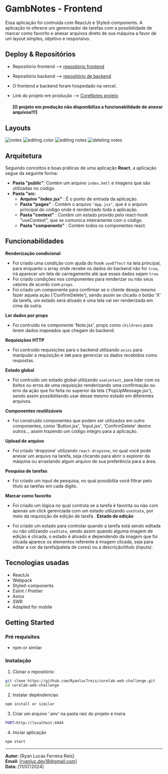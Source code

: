 # GambNotes - Frontend

Essa aplicação foi contruída com ReactJs e Styled-components. A aplicação te oferece um gerenciador de tarefas com a possibilidade de marcar como favorito e anexar arquivos direto de sua máquina a favor de um layout simples, objetivo e responsivo.


## Deploy & Repositórios

- Repositório frontend --> [repositório frontend](https://github.com/Ryanluc7reis/corelab-web-challenge)
- Repositório backend --> [repositório de backend](https://github.com/Ryanluc7reis/corelab-api-challenge)

- O frontend e backend foram hospedado na vercel.

- Link do projeto em produção --> [CoreNotes projeto](https://corelab-web-challenge-ryanlucas.vercel.app/)

  #### **[O projeto em produção não disponibiliza a funcionabilidade de anexar arquivos!!!]**
  
## Layouts
![notes](https://github.com/user-attachments/assets/29cbc36f-a863-448b-b1bb-de93f4599829)
![editing color](https://github.com/user-attachments/assets/a52791a0-8772-45d2-b88e-df1c0025ab57)
![editing notes](https://github.com/user-attachments/assets/a01df22c-3186-465b-b5af-d6ccb5e682fe)
![deleting notes](https://github.com/user-attachments/assets/ef43d055-4a14-4c45-9a09-e91e3216c4ab)

## Arquitetura

Seguindo conceitos e boas práticas de uma aplicação **React**, a aplicação segue da seguinte forma:

- **Pasta "public"**: Contém um arquivo `index.hmtl` e imagens que são utilizadas no código.
- **Pasta "src**:
  - **Arquivo "index.jsx"** : É o ponto de entrada da aplicação.
  - **Pasta "pages"** : Contém o arquivo `"App.jsx"`, que é o arquivo principal do código onde é renderizado toda a aplicação.
  - **Pasta "context"** : Contém um estado provido pelo react-hook "useContext", que se comunica inteiramente com o código.
  - **Pasta "components"** : Contém todos os componentes react.

## Funcionabilidades

**Renderização condicional**

- Foi criado uma condição com ajuda do hook `useEffect` na tela principal, para enquanto o array onde recebe os dados do backend não for `true`, irá aparecer um tela de carregamento até que esses dados sejam `true`.
- Foi criado condições nos componentes para renderizar ou não seus valores de acordo com `props`.
- Foi criado um componente para confirmar se o cliente deseja mesmo fazer aquela ação ('ConfirmDelete'), sendo assim se clicado o botão 'X' da tarefa, um estado será ativado e uma tela vai ser renderizada em cima da outra.

**Ler dados por props**

- Foi contruído no componente 'Note.jsx', props como `childrens` para lerem dados mapeados que chegam do backend.

**Requisições HTTP**

- Foi contruído requisições para o backend utilizando `axios` para manipular a requisição e `SWR` para gerenciar os dados recebidos como respostas.

**Estado global**

- Foi contruído um estado global utilizando `useContext`, para lidar com os êxitos ou erros de uma requisição renderizando uma confirmação ou erro da ação que foi feita no superior da tela ('PopUpMessage.jsx'), sendo assim possibilitando usar desse mesmo estado em diferentes arquivos.

**Componentes reutilizáveis**

- Foi construído componentes que podem ser utilizados em outro componentes, como 'Button.jsx', 'Input.jsx', 'ConfirmDelete' dentre outros.., assim trazendo um código integro para a aplicação.

**Upload de arquivo**

- Foi criado 'dropzone' utilizando `react-dropzone`, no qual você pode anexar um arquivo na tarefa, seja clicando para abrir o explorer da máquina ou arrastando algum arquivo de sua preferência para a área.

**Pesquisa de tarefas**

- Foi criado um input de pesquisa, no qual possibilita você filtrar pelo título as tarefas em cada dígito.

**Marcar como favorito**

- Foi criado um lógica no qual controla se a tarefa é favorita ou não com apenas um click gerenciada com um estado utilizando `useState`, por meio da requisição de edição de tarefa .
  **Estado de edição**

- Foi criado um estado para controlar quando a tarefa está sendo editada ou não utilizando `useState`, sendo assim quando alguma imagem de edição é clicada, o estado é ativado e dependendo da imagem que foi clicada aparece os elementos referente à imagem clicada, seja para editar a cor da tarefa(paleta de cores) ou a descrição/título (inputs).

## Tecnologias usadas

- ReactJs
- Webpack
- Styled-components
- Eslint / Prettier
- Axios
- SWR
- Adapted for mobile 

## Getting Started

### Pré requisitos

- npm or similar

### Instalação

1. Clonar o repositório:

```bash
git clone https://github.com/Ryanluc7reis/corelab-web-challenge.git
cd corelab-web-challenge
```

2. Instalar depêndencias

```bash
npm install or similar
```

3. Criar um arquivo '.env' na pasta raíz do projeto e insira

```bash
PORT=http://localhost:4444
```

4. Iniciar aplicação

```bash
npm start
```

---

**Autor:** [Ryan Lucas Ferreira Reis]  
**Email:** [ryanluc.dev18@gmail.com]  
**Data:** [11/07/2024]
